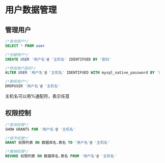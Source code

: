 # 用户数据管理

## 管理用户

~~~sql
/*查询用户*/
SELECT * FROM user

/*创建用户*/
CREATE USER '用户名'@ '主机名' IDENTIFUED BY '密码'

/*修改用户密码*/
ALTER USER '用户名'@ '主机名' IDENTIFUED WITH mysql_native_password BY '新密码'

/*删除用户*/
DROPUSER '用户名'@ '主机名'
~~~

主机名可以用%通配符，表示任意

## 权限控制

~~~sql
/*查询权限*/
SHOW GRANTS FOR '用户名'@ '主机名'

/*授予权限*/
GRANT 权限列表 ON 数据库名.表名 TO '用户名'@ '主机名'

/*撤销权限*/
REVOKE 权限列表 ON 数据库名.表名 FROM '用户名'@ '主机名'
~~~

